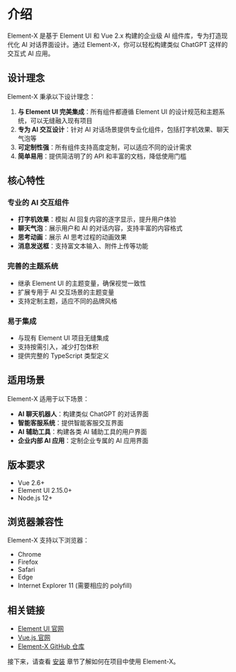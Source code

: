 # 介绍

Element-X 是基于 Element UI 和 Vue 2.x 构建的企业级 AI 组件库，专为打造现代化 AI 对话界面设计。通过 Element-X，你可以轻松构建类似 ChatGPT 这样的交互式 AI 应用。

## 设计理念

Element-X 秉承以下设计理念：

1. **与 Element UI 完美集成**：所有组件都遵循 Element UI 的设计规范和主题系统，可以无缝融入现有项目
2. **专为 AI 交互设计**：针对 AI 对话场景提供专业化组件，包括打字机效果、聊天气泡等
3. **可定制性强**：所有组件支持高度定制，可以适应不同的设计需求
4. **简单易用**：提供简洁明了的 API 和丰富的文档，降低使用门槛

## 核心特性

### 专业的 AI 交互组件

- **打字机效果**：模拟 AI 回复内容的逐字显示，提升用户体验
- **聊天气泡**：展示用户和 AI 的对话内容，支持丰富的内容格式
- **思考动画**：展示 AI 思考过程的动画效果
- **消息发送框**：支持富文本输入、附件上传等功能

### 完善的主题系统

- 继承 Element UI 的主题变量，确保视觉一致性
- 扩展专用于 AI 交互场景的主题变量
- 支持定制主题，适应不同的品牌风格

### 易于集成

- 与现有 Element UI 项目无缝集成
- 支持按需引入，减少打包体积
- 提供完整的 TypeScript 类型定义

## 适用场景

Element-X 适用于以下场景：

- **AI 聊天机器人**：构建类似 ChatGPT 的对话界面
- **智能客服系统**：提供智能客服交互界面
- **AI 辅助工具**：构建各类 AI 辅助工具的用户界面
- **企业内部 AI 应用**：定制企业专属的 AI 应用界面

## 版本要求

- Vue 2.6+
- Element UI 2.15.0+
- Node.js 12+

## 浏览器兼容性

Element-X 支持以下浏览器：

- Chrome
- Firefox
- Safari
- Edge
- Internet Explorer 11 (需要相应的 polyfill)

## 相关链接

- [Element UI 官网](https://element.eleme.cn/)
- [Vue.js 官网](https://v2.vuejs.org/)
- [Element-X GitHub 仓库](https://github.com/yourusername/element-x)

接下来，请查看 [安装](./installation.md) 章节了解如何在项目中使用 Element-X。
